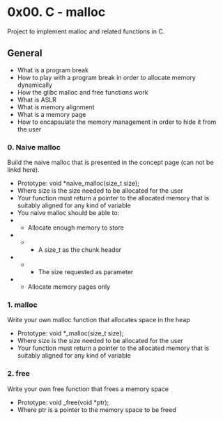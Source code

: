 # 0x00. C - malloc
Project to implement malloc and related functions in C.

## General
 - What is a program break
 - How to play with a program break in order to allocate memory dynamically
 - How the glibc malloc and free functions work
 - What is ASLR
 - What is memory alignment
 - What is a memory page
 - How to encapsulate the memory management in order to hide it from the user

### 0. Naive malloc
Build the naive malloc that is presented in the concept page (can not be linkd here).
 - Prototype: void *naive_malloc(size_t size);
 - Where size is the size needed to be allocated for the user
 - Your function must return a pointer to the allocated memory that is suitably aligned for any kind of variable
 - You naive malloc should be able to:
 - - Allocate enough memory to store
 - - - A size_t as the chunk header
 - - - The size requested as parameter
 - - Allocate memory pages only

### 1. malloc
Write your own malloc function that allocates space in the heap
 - Prototype: void *_malloc(size_t size);
 - Where size is the size needed to be allocated for the user
 - Your function must return a pointer to the allocated memory that is suitably aligned for any kind of variable

### 2. free
Write your own free function that frees a memory space
 - Prototype: void _free(void *ptr);
 - Where ptr is a pointer to the memory space to be freed
